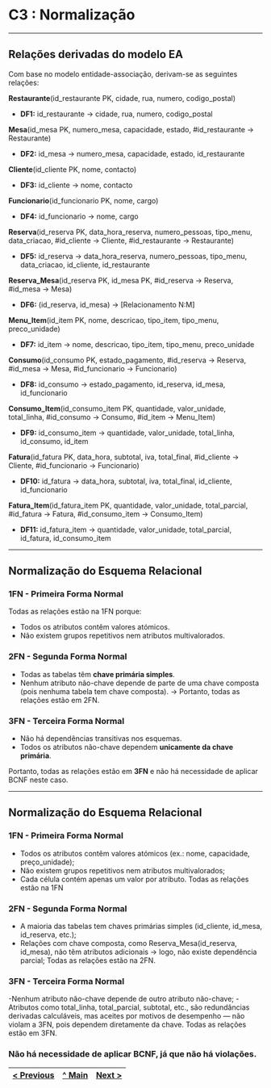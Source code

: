 # C3 : Normalização

---

## Relações derivadas do modelo EA

Com base no modelo entidade-associação, derivam-se as seguintes relações:

**Restaurante**(id_restaurante PK, cidade, rua, numero, codigo_postal)

- **DF1:** id_restaurante → cidade, rua, numero, codigo_postal

**Mesa**(id_mesa PK, numero_mesa, capacidade, estado, #id_restaurante → Restaurante)

- **DF2:** id_mesa → numero_mesa, capacidade, estado, id_restaurante

**Cliente**(id_cliente PK, nome, contacto)

- **DF3:** id_cliente → nome, contacto

**Funcionario**(id_funcionario PK, nome, cargo)
- **DF4:** id_funcionario → nome, cargo

**Reserva**(id_reserva PK, data_hora_reserva, numero_pessoas, tipo_menu, data_criacao, #id_cliente → Cliente, #id_restaurante → Restaurante)
- **DF5:** id_reserva → data_hora_reserva, numero_pessoas, tipo_menu, data_criacao, id_cliente, id_restaurante

**Reserva_Mesa**(id_reserva PK, id_mesa PK,  #id_reserva → Reserva, #id_mesa → Mesa)
- **DF6:** (id_reserva, id_mesa) → [Relacionamento N:M]

**Menu_Item**(id_item PK, nome, descricao, tipo_item, tipo_menu, preco_unidade)
- **DF7:** id_item → nome, descricao, tipo_item, tipo_menu, preco_unidade

**Consumo**(id_consumo PK, estado_pagamento, #id_reserva → Reserva, #id_mesa → Mesa, #id_funcionario → Funcionario)
- **DF8:** id_consumo → estado_pagamento, id_reserva, id_mesa, id_funcionario

**Consumo_Item**(id_consumo_item PK, quantidade, valor_unidade, total_linha, #id_consumo → Consumo, #id_item → Menu_Item)
- **DF9:** id_consumo_item → quantidade, valor_unidade, total_linha, id_consumo, id_item

**Fatura**(id_fatura PK, data_hora, subtotal, iva, total_final, #id_cliente → Cliente, #id_funcionario → Funcionario)
- **DF10:** id_fatura → data_hora, subtotal, iva, total_final, id_cliente, id_funcionario

**Fatura_Item**(id_fatura_item PK, quantidade, valor_unidade, total_parcial, #id_fatura → Fatura, #id_consumo_item → Consumo_Item)
- **DF11:** id_fatura_item → quantidade, valor_unidade, total_parcial, id_fatura, id_consumo_item

---

## Normalização do Esquema Relacional

### 1FN - Primeira Forma Normal
Todas as relações estão na 1FN porque:
- Todos os atributos contêm valores atómicos.
- Não existem grupos repetitivos nem atributos multivalorados.

### 2FN - Segunda Forma Normal
- Todas as tabelas têm **chave primária simples**.
- Nenhum atributo não-chave depende de parte de uma chave composta (pois nenhuma tabela tem chave composta).
→ Portanto, todas as relações estão em 2FN.

### 3FN - Terceira Forma Normal
- Não há dependências transitivas nos esquemas.
- Todos os atributos não-chave dependem **unicamente da chave primária**.

Portanto, todas as relações estão em **3FN** e não há necessidade de aplicar BCNF neste caso.

---

## Normalização do Esquema Relacional

### 1FN - Primeira Forma Normal
- Todos os atributos contêm valores atómicos (ex.: nome, capacidade, preço_unidade);
- Não existem grupos repetitivos nem atributos multivalorados;
- Cada célula contém apenas um valor por atributo.
 Todas as relações estão na 1FN
 
### 2FN - Segunda Forma Normal
- A maioria das tabelas tem chaves primárias simples (id_cliente, id_mesa, id_reserva, etc.);
- Relações com chave composta, como Reserva_Mesa(id_reserva, id_mesa), não têm atributos adicionais → logo, não existe dependência parcial;
Todas as relações estão na 2FN.

### 3FN - Terceira Forma Normal
-Nenhum atributo não-chave depende de outro atributo não-chave;
-Atributos como total_linha, total_parcial, subtotal, etc., são redundâncias derivadas calculáveis, mas aceites por motivos de desempenho — não violam a 3FN, pois dependem diretamente da chave.
Todas as relações estão em 3FN.

### Não há necessidade de aplicar BCNF, já que não há violações.


| [< Previous](REBD02.md) | [^ Main](../../README.md) | [Next >](REBD04.md) |
|:----------------------------------:|:----------------------------------:|:----------------------------------:|
